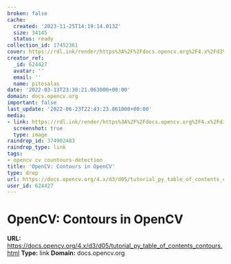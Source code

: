 ```yaml
---
broken: false
cache:
  created: '2023-11-25T14:19:14.013Z'
  size: 34145
  status: ready
collection_id: 17452361
cover: https://rdl.ink/render/https%3A%2F%2Fdocs.opencv.org%2F4.x%2Fd3%2Fd05%2Ftutorial_py_table_of_contents_contours.html
creator_ref:
  _id: 624427
  avatar: ''
  email: ''
  name: pitosalas
date: '2022-03-13T23:30:21.063000+00:00'
domain: docs.opencv.org
important: false
last_update: '2022-06-23T22:43:23.861000+00:00'
media:
- link: https://rdl.ink/render/https%3A%2F%2Fdocs.opencv.org%2F4.x%2Fd3%2Fd05%2Ftutorial_py_table_of_contents_contours.html
  screenshot: true
  type: image
raindrop_id: 374902483
raindrop_type: link
tags:
- opencv cv countours-detection
title: 'OpenCV: Contours in OpenCV'
type: drop
url: https://docs.opencv.org/4.x/d3/d05/tutorial_py_table_of_contents_contours.html
user_id: 624427
---
```


# OpenCV: Contours in OpenCV

**URL:** https://docs.opencv.org/4.x/d3/d05/tutorial_py_table_of_contents_contours.html
**Type:** link
**Domain:** docs.opencv.org

